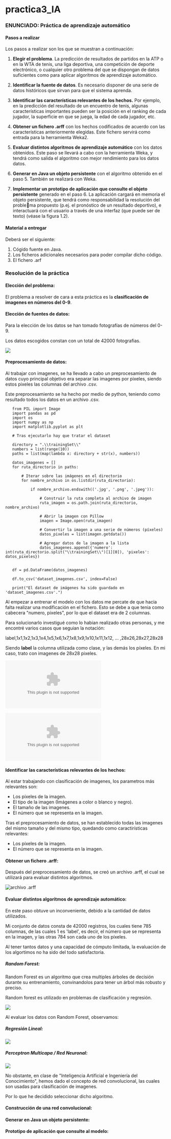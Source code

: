 # practica3_IA

### ENUNCIADO: Práctica de aprendizaje automático

#### Pasos a realizar

Los pasos a realizar son los que se muestran a continuación:

1. **Elegir el problema**. La predicción de resultados de partidos en la ATP
o en la WTA de tenis, una liga deportiva, una competición de deporte
electrónico, o cualquier otro problema del que se dispongan de datos
suficientes como para aplicar algoritmos de aprendizaje automático.

2. **Identificar la fuente de datos**. Es necesario disponer de una serie de
datos históricos que sirvan para que el sistema aprenda.

3. **Identificar las características relevantes de los hechos.** Por ejemplo, en
la predicción del resultado de un encuentro de tenis, algunas características importantes pueden ser la posición en el ranking de cada jugador,
la superficie en que se juega, la edad de cada jugador, etc.

4. **Obtener un fichero .arff** con los hechos codificados de acuerdo con las
características anteriormente elegidas. Este fichero servirá como entrada para la herramienta Weka2.

5. **Evaluar distintos algoritmos de aprendizaje automático** con los datos
obtenidos. Este paso se llevará a cabo con la herramienta Weka, y
tendrá como salida el algoritmo con mejor rendimiento para los datos
datos.

6. **Generar en Java un objeto persistente** con el algoritmo obtenido en el
paso 5. También se realizará con Weka.

7. **Implementar un prototipo de aplicación que consulte el objeto persistente** generado en el paso 6. La aplicación cargará en memoria el objeto
persistente, que tendrá como responsabilidad la resolución del problema propuesto (p.ej. el pronóstico de un resultado deportivo), e interactuará con el usuario a través de una interfaz (que puede ser de texto)
(véase la figura 1.2).

#### Material a entregar

Deberá ser el siguiente:

1. Cógido fuente en Java.
2. Los ficheros adicionales necesarios para poder compilar dicho código.
3. El fichero .arf


### Resolución de la práctica

#### Elección del problema:

El problema a resolver de cara a esta práctica es la **clasificación de imagenes en números del 0-9**.


#### Elección de fuentes de datos:

Para la elección de los datos se han tomado fotografías de números del 0-9.

Los datos escogidos constan con un total de 42000 fotografias.

![](https://github.com/carlosMoragon/practica3_IA/blob/main/imgs_readme/grafica_datos.png)

#### Preprocesamiento de datos:

Al trabajar con imagenes, se ha llevado a cabo un preprocesamiento de datos cuyo principal objetivo era separar las imagenes por pixeles, siendo estos pixeles las columnas del archivo .csv.

Este preprocesamiento se ha hecho por medio de python, teniendo como resultado todos los datos en un archivo .csv.

```{python}
   from PIL import Image
   import pandas as pd
   import os
   import numpy as np
   import matplotlib.pyplot as plt
   
   # Tras ejecutarlo hay que tratar el dataset
   
   directory = ".\\trainingSet\\"
   numbers = list(range(10))
   paths = list(map(lambda x: directory + str(x), numbers))
   
   datos_imagenes = []
   for ruta_directorio in paths:

       # Iterar sobre las imágenes en el directorio
       for nombre_archivo in os.listdir(ruta_directorio):

           if nombre_archivo.endswith(('.jpg', '.png', '.jpeg')):

               # Construir la ruta completa al archivo de imagen
               ruta_imagen = os.path.join(ruta_directorio, nombre_archivo)
   
               # Abrir la imagen con Pillow
               imagen = Image.open(ruta_imagen)
   
               # Convertir la imagen a una serie de números (píxeles)
               datos_pixeles = list(imagen.getdata())
   
               # Agregar datos de la imagen a la lista
               datos_imagenes.append({'numero': int(ruta_directorio.split("\\trainingSet\\")[1][0]), 'pixeles': datos_pixeles})
   
   
   df = pd.DataFrame(datos_imagenes)
   
   df.to_csv('dataset_imagenes.csv', index=False)
   
   print("El dataset de imágenes ha sido guardado en 'dataset_imagenes.csv'.")

```

Al empezar a entrenar el modelo con los datos me percate de que hacia falta realizar una modificación en el fichero. Esto se debe a que tenia como cabecera "numero, pixeles", por lo que el dataset era de 2 
columnas.

Para solucionarlo investigué como lo habian realizado otras personas, y me encontré varios casos que seguian la notación: 

label,1x1,1x2,1x3,1x4,1x5,1x6,1x7,1x8,1x9,1x10,1x11,1x12, ... ,28x26,28x27,28x28

Siendo **label** la columna utilizada como clase, y las demás los píxeles. En mi caso, trato con imagenes de 28x28 pixeles.

![archivo csv](https://https://github.com/carlosMoragon/practica3_IA/blob/main/python/dataset_imagenes.csv)

![archivo .zip con las imagenes](https://https://github.com/carlosMoragon/practica3_IA/blob/main/python/dataset_imagenes.zip)



#### Identificar las características relevantes de los hechos:

Al estar trabajando con clasificación de imagenes, los parametros más relevantes son:

- Los píxeles de la imagen.
- El tipo de la imagen (Imágenes a color o blanco y negro).
- El tamaño de las imagenes.
- El número que se representa en la imagen.

Tras el preprocesamiento de datos, se han establecido todas las imagenes del mismo tamaño y del mismo tipo, quedando como caractirísticas relevantes:

- Los píxeles de la imagen.
- El número que se representa en la imagen.


#### Obtener un fichero .arff:

Después del preprocesamiento de datos, se creó un archivo .arff, el cual se utilizará para evaluar distintos algoritmos.

![archivo .arff](https://github.com/carlosMoragon/practica3_IA/blob/main/python/dataset_imagenes.csv.arff)

#### Evaluar distintos algoritmos de aprendizaje automático:

En este paso obtuve un inconveniente, debido a la cantidad de datos utilizados.

Mi conjunto de datos consta de 42000 registros, los cuales tiene 785 columnas, de las cuales 1 es 'label', es decir, el número que se representa en la imagen, y las otras 784 son cada uno de los píxeles.

Al tener tantos datos y una capacidad de cómputo limitada, la evaluación de los algortimos no ha sido del todo satisfactoria.

##### Random Forest:

Random Forest es un algoritmo que crea multiples árboles de decisión durante su entrenamiento, convinandolos para tener un árbol más robusto y preciso.

Random forest es utilizado en problemas de clasificación y regresión.

![](https://github.com/carlosMoragon/practica3_IA/blob/main/imgs_readme/randomForest.png)

Al evaluar los datos con Random Forest, observamos:


##### Regresión Lineal:

![](https://github.com/carlosMoragon/practica3_IA/blob/main/imgs_readme/regresionLineal.png)

##### Perceptron Multicapa / Red Neuronal:

![](https://github.com/carlosMoragon/practica3_IA/blob/main/imgs_readme/MultiLayerPerceptron.png)


No obstante, en clase de "Inteligencia Artificial e Ingeniería del Conocimiento", hemos dado el concepto de red convolucional, las cuales son usadas para clasificación de imagenes.

Por lo que he decidido seleccionar dicho algoritmo.

#### Construcción de una red convolucional:


#### Generar en Java un objeto persistente:


#### Prototipo de aplicación que consulte al modelo:

